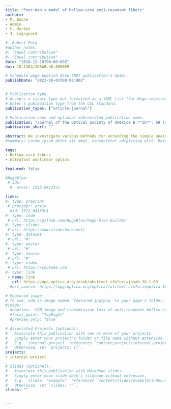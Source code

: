 ```yaml
---
title: "Poor-man’s model of hollow-core anti-resonant fibers"
authors:
- M. Bache
- Admin
- C. Markos
- J. Lægsgaard

#- Robert Ford
#author_notes:
#- "Equal contribution"
#- "Equal contribution"
date: "2018-12-18T00:00:00Z"
doi: 10.1364/JOSAB.36.000069

# Schedule page publish date (NOT publication's date).
publishDate: "2023-10-01T00:00:00Z"


# Publication type.
# Accepts a single type but formatted as a YAML list (for Hugo requirements).
# Enter a publication type from the CSL standard.
publication_types: ["article-journal"]

# Publication name and optional abbreviated publication name.
publication: "Journal of the Optical Society of America B **36**, 69 (2018)"
publication_short: ""

abstract: We investigate various methods for extending the simple analytical capillary model to describe the dispersion and loss of anti-resonant hollow-core (HC) fibers without the need of detailed finite-element simulations across the desired wavelength range. This poor-man’s model can with a single fitting parameter quite accurately mimic dispersion and loss resonances and anti-resonances from full finite-element simulations. Because of the analytical basis of the model, it is easy to explore variations in core size and cladding wall thickness, and should therefore provide a valuable tool for numerical simulations of the ultrafast nonlinear dynamics of gas-filled HC fibers.
#summary: Lorem ipsum dolor sit amet, consectetur adipiscing elit. Duis posuere tellus ac convallis placerat. Proin tincidunt magna sed ex sollicitudin condimentum.

tags:
- Hollow-core fibers
- Ultrafast nonlinear optics

featured: false

#hugoblox:
 # ids:
  #  arxiv: 1512.04133v1

links:
#- type: preprint
 # provider: arxiv
  #id: 1512.04133v1
#- type: code
 # url: https://github.com/HugoBlox/hugo-blox-builder
#- type: slides
 # url: https://www.slideshare.net/
#- type: dataset
 # url: "#"
#- type: poster
 # url: "#"
#- type: source
 # url: "#"
#- type: video
 # url: https://youtube.com
#- type: link
 - name: link
   url: https://opg.optica.org/josab/abstract.cfm?uri=josab-36-1-69
  #url_source: https://opg.optica.org/optica/fulltext.cfm?uri=optica-10-10-1253

# Featured image
# To use, add an image named `featured.jpg/png` to your page's folder. 
#image:
  #caption: 'SEM image and transmission loss of anti-resonant hollow-core fiber'
  #focal_point: "TopRight"
  #preview_only: false

# Associated Projects (optional).
#   Associate this publication with one or more of your projects.
#   Simply enter your project's folder or file name without extension.
#   E.g. `internal-project` references `content/project/internal-project/index.md`.
#   Otherwise, set `projects: []`.
projects:
- internal-project

# Slides (optional).
#   Associate this publication with Markdown slides.
#   Simply enter your slide deck's filename without extension.
#   E.g. `slides: "example"` references `content/slides/example/index.md`.
#   Otherwise, set `slides: ""`.
slides: ""


---
```

